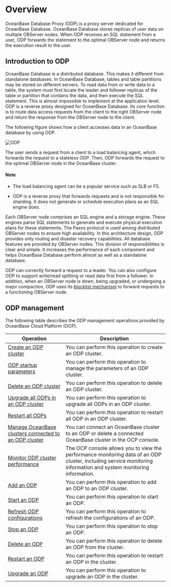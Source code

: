 # Overview

OceanBase Database Proxy (ODP) is a proxy server dedicated for OceanBase Database. OceanBase Database stores replicas of user data on multiple OBServer nodes. When ODP receives an SQL statement from a user, ODP forwards the statement to the optimal OBServer node and returns the execution result to the user.

## Introduction to ODP

OceanBase Database is a distributed database. This makes it different from standalone databases. In OceanBase Database, tables and table partitions may be stored on different servers. To read data from or write data to a table, the system must first locate the leader and follower replicas of the table or partition that contains the data, and then execute the SQL statement. This is almost impossible to implement at the application level. ODP is a reverse proxy designed for OceanBase Database. Its core function is to route data access requests from the client to the right OBServer node and return the response from the OBServer node to the client.

The following figure shows how a client accesses data in an OceanBase database by using ODP.

![ODP](https://obbusiness-private.oss-cn-shanghai.aliyuncs.com/doc/img/observer-enterprise/V4.2.1/EN_US/700.reference/1200.database-proxy/%E5%86%85%E6%A0%B834.png)

The user sends a request from a client to a load balancing agent, which forwards the request to a stateless ODP. Then, ODP forwards the request to the optimal OBServer node in the OceanBase cluster.

  <main id="notice" type='explain'>
    <h4>Note</h4>
    <ul>
    <li>
    <p>The load balancing agent can be a popular service such as SLB or F5. </p>
    </li>
    <li>
    <p>ODP is a reverse proxy that forwards requests and is not responsible for sharding. It does not generate or schedule execution plans as an SQL engine does. </p>
    </li>
    </ul>
  </main>

Each OBServer node comprises an SQL engine and a storage engine. These engines parse SQL statements to generate and execute physical execution plans for these statements. The Paxos protocol is used among distributed OBServer nodes to ensure high availability. In this architecture design, ODP provides only routing and disaster recovery capabilities. All database features are provided by OBServer nodes. This division of responsibilities is clear and simple. It increases the performance of each component and helps OceanBase Database perform almost as well as a standalone database.

ODP can correctly forward a request to a leader. You can also configure ODP to support write/read splitting or read data first from a follower. In addition, when an OBServer node is down, being upgraded, or undergoing a major compaction, ODP uses its [blocklist mechanism](../700.route-management/400.odp-routing-policy/300.blacklist-mechanism.md) to forward requests to a functioning OBServer node.

## ODP management

The following table describes the ODP management operations provided by OceanBase Cloud Platform (OCP).

| Operation | Description |
|--------------------------------------------------------------------------|--------------------------------------------------|
| [Create an ODP cluster](200.manage-obproxy-clusters/100.create-an-obproxy-cluster.md) | You can perform this operation to create an ODP cluster.  |
| [ODP startup parameters](../200.obproxy-management/400.odp-cluster-parameters.md) | You can perform this operation to manage the parameters of an ODP cluster.  |
| [Delete an ODP cluster](200.manage-obproxy-clusters/300.delete-obproxy-cluster.md) | You can perform this operation to delete an ODP cluster.  |
| [Upgrade all ODPs in an ODP cluster](200.manage-obproxy-clusters/400.upgrade-all-obproxy-in-obproxy-cluster.md) | You can perform this operation to upgrade all ODPs in an ODP cluster.  |
| [Restart all ODPs](200.manage-obproxy-clusters/500.restart-all-obproxy-nodes-in-obproxy-cluster.md) | You can perform this operation to restart all ODP in an ODP cluster.  |
| [Manage OceanBase clusters connected to an ODP cluster](200.manage-obproxy-clusters/600.manage-ob-cluster-in-obproxy.md) | You can connect an OceanBase cluster to an ODP or delete a connected OceanBase cluster in the OCP console.  |
| [Monitor ODP cluster performance](200.manage-obproxy-clusters/700.performance-monitoring-of-obproxy-cluster.md) | The OCP console allows you to view the performance monitoring data of an ODP cluster, including service monitoring information and system monitoring information.  |
| [Add an ODP](300.manage-obproxy/100.add-obproxy.md) | You can perform this operation to add an ODP to an ODP cluster.  |
| [Start an ODP](300.manage-obproxy/200.start-obproxy.md) | You can perform this operation to start an ODP.  |
| [Refresh ODP configurations](300.manage-obproxy/300.refresh-obproxy-configuration.md) | You can perform this operation to refresh the configurations of an ODP.  |
| [Stop an ODP](300.manage-obproxy/400.stop-obproxy.md) | You can perform this operation to stop an ODP.  |
| [Delete an ODP](300.manage-obproxy/600.delete-obproxy.md) | You can perform this operation to delete an ODP from the cluster.  |
| [Restart an ODP](300.manage-obproxy/500.restart-obproxy.md) | You can perform this operation to restart an ODP in the cluster.  |
| [Upgrade an ODP](300.manage-obproxy/700.upgrade-obproxy.md) | You can perform this operation to upgrade an ODP in the cluster.  |
